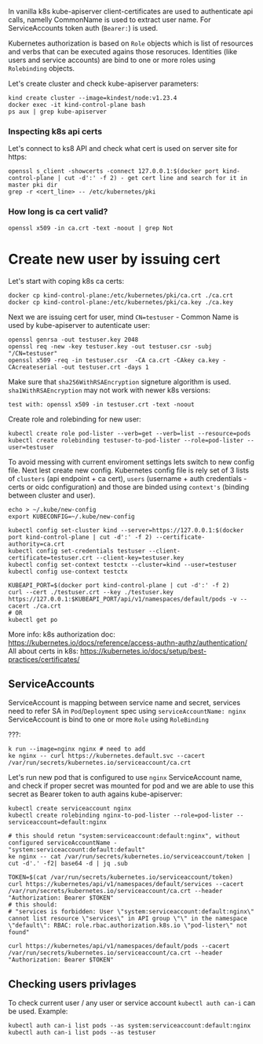 In vanilla k8s kube-apiserver client-certificates are used to authenticate api calls, namelly CommonName is used to extract user name. For ServiceAccounts token auth (`Bearer:`) is used. 

Kubernetes authorization is based on `Role` objects which is list of resources and verbs that can be executed agains those resoruces. Identities (like users and service accounts) are bind to one or more roles using `Rolebinding` objects.

Let's create cluster and check kube-apiserver parameters:
```
kind create cluster --image=kindest/node:v1.23.4
docker exec -it kind-control-plane bash
ps aux | grep kube-apiserver
```

### Inspecting k8s api certs
Let's connect to ks8 API and check what cert is used on server site for https:
```
openssl s_client -showcerts -connect 127.0.0.1:$(docker port kind-control-plane | cut -d':' -f 2) - get cert line and search for it in master pki dir
grep -r <cert_line> -- /etc/kubernetes/pki
```

### How long is ca cert valid?
```
openssl x509 -in ca.crt -text -noout | grep Not
```

# Create new user by issuing cert
Let's start with coping k8s ca certs:
```
docker cp kind-control-plane:/etc/kubernetes/pki/ca.crt ./ca.crt
docker cp kind-control-plane:/etc/kubernetes/pki/ca.key ./ca.key
```

Next we are issuing cert for user, mind `CN=testuser` - Common Name is used by kube-apiserver to autenticate user:
```
openssl genrsa -out testuser.key 2048
openssl req -new -key testuser.key -out testuser.csr -subj "/CN=testuser"
openssl x509 -req -in testuser.csr  -CA ca.crt -CAkey ca.key -CAcreateserial -out testuser.crt -days 1
```

Make sure that `sha256WithRSAEncryption` signeture algorithm is used. `sha1WithRSAEncryption` may not work with newer k8s versions:
```
test with: openssl x509 -in testuser.crt -text -noout
```

Create role and rolebinding for new user:
```
kubectl create role pod-lister --verb=get --verb=list --resource=pods
kubectl create rolebinding testuser-to-pod-lister --role=pod-lister --user=testuser
```

To avoid messing with current enviroment settings lets switch to new config file. Next lest create new config. Kubernetes config file is rely set of 3 lists of `clusters` (api endpoint + ca cert), `users` (username + auth credentials - certs or oidc configuration) and those are binded using `context's` (binding between cluster and user).
```
echo > ~/.kube/new-config
export KUBECONFIG=~/.kube/new-config

kubectl config set-cluster kind --server=https://127.0.0.1:$(docker port kind-control-plane | cut -d':' -f 2) --certificate-authority=ca.crt
kubectl config set-credentials testuser --client-certificate=testuser.crt --client-key=testuser.key
kubectl config set-context testctx --cluster=kind --user=testuser
kubectl config use-context testctx

KUBEAPI_PORT=$(docker port kind-control-plane | cut -d':' -f 2)
curl --cert ./testuser.crt --key ./testuser.key https://127.0.0.1:$KUBEAPI_PORT/api/v1/namespaces/default/pods -v --cacert ./ca.crt
# OR
kubectl get po
```

More info:
k8s authorization doc: https://kubernetes.io/docs/reference/access-authn-authz/authentication/
All about certs in k8s: https://kubernetes.io/docs/setup/best-practices/certificates/

## ServiceAccounts
ServiceAccount is mapping between service name and secret, services need to refer SA in `Pod`/`Deployment` spec using `serviceAccountName: nginx`
ServiceAccount is bind to one or more `Role` using `RoleBinding`

???:
```
k run --image=nginx nginx # need to add
ke nginx -- curl https://kubernetes.default.svc --cacert /var/run/secrets/kubernetes.io/serviceaccount/ca.crt
```

Let's run new pod that is configured to use `nginx` ServiceAccount name, and check if proper secret was mounted for pod and we are able to use this secret as Bearer token to auth agains kube-apiserver:
```
kubectl create serviceaccount nginx
kubectl create rolebinding nginx-to-pod-lister --role=pod-lister --serviceaccount=default:nginx

# this should retun "system:serviceaccount:default:nginx", without configured serviceAccountName - "system:serviceaccount:default:default"
ke nginx -- cat /var/run/secrets/kubernetes.io/serviceaccount/token | cut -d'.' -f2| base64 -d | jq .sub

TOKEN=$(cat /var/run/secrets/kubernetes.io/serviceaccount/token)
curl https://kubernetes/api/v1/namespaces/default/services --cacert /var/run/secrets/kubernetes.io/serviceaccount/ca.crt --header "Authorization: Bearer $TOKEN" 
# this should:
# "services is forbidden: User \"system:serviceaccount:default:nginx\" cannot list resource \"services\" in API group \"\" in the namespace \"default\": RBAC: role.rbac.authorization.k8s.io \"pod-lister\" not found"

curl https://kubernetes/api/v1/namespaces/default/pods --cacert /var/run/secrets/kubernetes.io/serviceaccount/ca.crt --header "Authorization: Bearer $TOKEN"
```

## Checking users privlages
To check current user / any user or service account `kubectl auth can-i` can be used. Example:
```
kubectl auth can-i list pods --as system:serviceaccount:default:nginx
kubectl auth can-i list pods --as testuser
```
